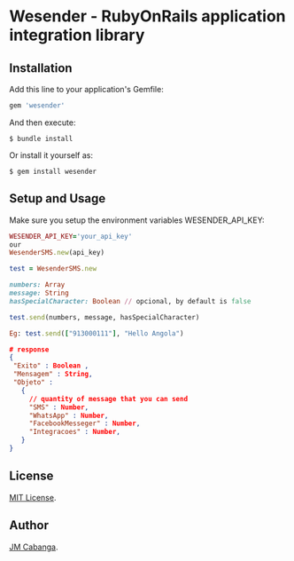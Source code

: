 # Wesender - RubyOnRails application integration library

## Installation

Add this line to your application's Gemfile:

```ruby
gem 'wesender'
```

And then execute:

    $ bundle install

Or install it yourself as:

    $ gem install wesender

## Setup and Usage
Make sure you setup the environment variables WESENDER_API_KEY:

```ruby
WESENDER_API_KEY='your_api_key' 
our
WesenderSMS.new(api_key)

test = WesenderSMS.new

numbers: Array
message: String
hasSpecialCharacter: Boolean // opcional, by default is false

test.send(numbers, message, hasSpecialCharacter)
```

```ruby
Eg: test.send(["913000111"], "Hello Angola")
```

```json
# response
{
 "Exito" : Boolean ,
 "Mensagem" : String,
 "Objeto" :
   {
     // quantity of message that you can send
     "SMS" : Number,
     "WhatsApp" : Number,
     "FacebookMesseger" : Number,
     "Integracoes" : Number,
   }
}
```

## License
[MIT License](https://opensource.org/licenses/MIT).

## Author

[JM Cabanga](https://github.com/cabanga).

